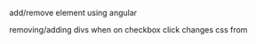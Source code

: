 add/remove element using angular

removing/adding divs when on checkbox click
changes css from <div show="visible" style="display:none;"> to 
<div show="visible" style="display:block;">. 

